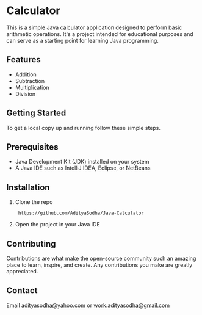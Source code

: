 # Calculator
This is a simple Java calculator application designed to perform basic arithmetic operations. It's a project intended for educational purposes and can serve as a starting point for learning Java programming.
## Features
* Addition
* Subtraction
* Multiplication
* Division
## Getting Started
To get a local copy up and running follow these simple steps.
## Prerequisites
* Java Development Kit (JDK) installed on your system
* A Java IDE such as IntelliJ IDEA, Eclipse, or NetBeans
## Installation
1. Clone the repo
   ```shall
    https://github.com/AdityaSodha/Java-Calculator
3. Open the project in your Java IDE
## Contributing
Contributions are what make the open-source community such an amazing place to learn, inspire, and create. Any contributions you make are greatly appreciated.
## Contact
Email adityasodha@yahoo.com or work.adityasodha@gmail.com

